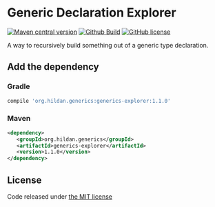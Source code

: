 # Generic Declaration Explorer

[![Maven central version](https://img.shields.io/maven-central/v/org.hildan.generics/generics-explorer.svg)](http://mvnrepository.com/artifact/org.hildan.generics/generics-explorer)
[![Github Build](https://img.shields.io/github/workflow/status/joffrey-bion/generics-explorer/CI%20Build?label=build&logo=github)](https://github.com/joffrey-bion/generics-explorer/actions?query=workflow%3A%22CI+Build%22)
[![GitHub license](https://img.shields.io/badge/license-MIT-blue.svg)](https://github.com/joffrey-bion/generics-explorer/blob/master/LICENSE)

A way to recursively build something out of a generic type declaration.

## Add the dependency

### Gradle

```groovy
compile 'org.hildan.generics:generics-explorer:1.1.0'
```

### Maven

```xml
<dependency>
   <groupId>org.hildan.generics</groupId>
   <artifactId>generics-explorer</artifactId>
   <version>1.1.0</version>
</dependency>
```

## License

Code released under [the MIT license](https://github.com/joffrey-bion/generics-explorer/blob/master/LICENSE)
